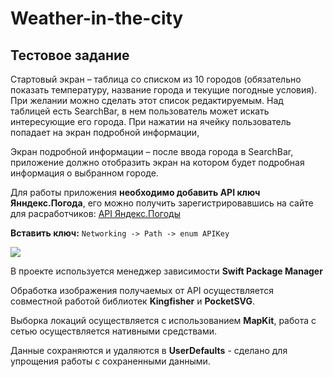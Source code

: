 # Weather-in-the-city

## Тестовое задание

Стартовый экран – таблица со списком из 10 городов (обязательно показать температуру, название города и текущие погодные условия). При желании можно сделать этот список редактируемым. Над таблицей есть SearchBar, в нем пользователь может искать интересующие его города. При нажатии на ячейку пользователь попадает на экран подробной информации,

Экран подробной информации – после ввода города в SearchBar, приложение должно отобразить экран на котором будет подробная информация о выбранном городе.

Для работы приложения **необходимо добавить API ключ Янндекс.Погода**, его можно получить зарегистрировавшись  на сайте для расработчиков: [API Яндекс.Погоды](https://yandex.ru/dev/weather/doc/dg/concepts/about-docpage/)

**Вставить ключ:** `Networking -> Path -> enum APIKey`

![](https://i.ibb.co/MBM4n6W/2020-11-04-18-19-59.png)

В проекте используется менеджер зависимости **Swift Package Manager**

Обработка изображения получаемых от API осуществляется совместной работой библиотек **Kingfisher** и **PocketSVG**.

Выборка локаций осуществляется с использованием **MapKit**, работа с сетью осуществляется нативными средствами.

Данные сохраняются и удаляются в **UserDefaults** - сделано для упрощения работы с сохраненными данными.
